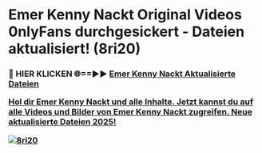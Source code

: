 # Emer Kenny Nackt Original Videos 0nlyFans durchgesickert - Dateien aktualisiert! (8ri20)

<h3>🔴 HIER KLICKEN 🌐==►► <a href="https://tinyurl.com/h6vf6nb8" rel="nofollow">Emer Kenny Nackt Aktualisierte Dateien

Hol dir Emer Kenny Nackt und alle Inhalte. Jetzt kannst du auf alle Videos und Bilder von Emer Kenny Nackt zugreifen. Neue aktualisierte Dateien 2025!

[![8ri20](https://i.imgur.com/sD4kR3V.gif)](https://tinyurl.com/h6vf6nb8)

